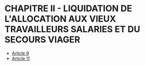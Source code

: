 # CHAPITRE II - LIQUIDATION DE L'ALLOCATION AUX VIEUX TRAVAILLEURS SALARIES ET DU SECOURS VIAGER

- [Article 9](article-9.md)
- [Article 11](article-11.md)
